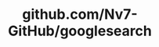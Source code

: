 ---
layout: post
title: github.com/Nv7-GitHub/googlesearch
categories: link
tags: [انگلیسی, برنامه‌نویسی]
---
